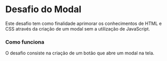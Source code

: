 # Desafio do Modal
Este desafio tem como finalidade aprimorar os conhecimentos de HTML e CSS através da criação de um modal sem a utilização de JavaScript.

### Como funciona
O desafio consiste na criação de um botão que abre um modal na tela.
